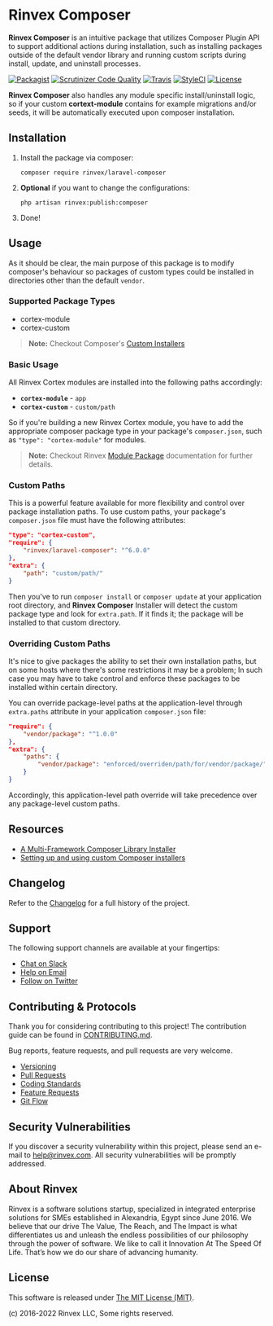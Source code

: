 # Rinvex Composer

**Rinvex Composer** is an intuitive package that utilizes Composer Plugin API to support additional actions during installation, such as installing packages outside of the default vendor library and running custom scripts during install, update, and uninstall processes.

[![Packagist](https://img.shields.io/packagist/v/rinvex/laravel-composer.svg?label=Packagist&style=flat-square)](https://packagist.org/packages/rinvex/laravel-composer)
[![Scrutinizer Code Quality](https://img.shields.io/scrutinizer/g/rinvex/laravel-composer.svg?label=Scrutinizer&style=flat-square)](https://scrutinizer-ci.com/g/rinvex/laravel-composer/)
[![Travis](https://img.shields.io/travis/rinvex/laravel-composer.svg?label=TravisCI&style=flat-square)](https://travis-ci.org/rinvex/laravel-composer)
[![StyleCI](https://styleci.io/repos/77618130/shield)](https://styleci.io/repos/77618130)
[![License](https://img.shields.io/packagist/l/rinvex/laravel-composer.svg?label=License&style=flat-square)](https://github.com/rinvex/laravel-composer/blob/develop/LICENSE)

**Rinvex Composer** also handles any module specific install/uninstall logic, so if your custom **cortext-module** contains for example migrations and/or seeds, it will be automatically executed upon composer installation.


## Installation

1. Install the package via composer:
    ```shell
    composer require rinvex/laravel-composer
    ```

2. **Optional** if you want to change the configurations:
    ```shell
    php artisan rinvex:publish:composer
    ```

3. Done!


## Usage

As it should be clear, the main purpose of this package is to modify composer's behaviour so packages of custom types could be installed in directories other than the default `vendor`.

### Supported Package Types

- cortex-module
- cortex-custom

> **Note:** Checkout Composer's [Custom Installers](https://github.com/composer/composer/blob/master/doc/articles/custom-installers.md)

### Basic Usage

All Rinvex Cortex modules are installed into the following paths accordingly:

- **`cortex-module`** - `app`
- **`cortex-custom`** - `custom/path`

So if you're building a new Rinvex Cortex module, you have to add the appropriate composer package type in your package's `composer.json`, such as `"type": "cortex-module"` for modules.

> **Note:** Checkout Rinvex [Module Package](https://github.com/rinvex/module) documentation for further details.

### Custom Paths

This is a powerful feature available for more flexibility and control over package installation paths. To use custom paths, your package's `composer.json` file must have the following attributes:
```json
"type": "cortex-custom",
"require": {
    "rinvex/laravel-composer": "^6.0.0"
},
"extra": {
    "path": "custom/path/"
}
```
Then you've to run `composer install` or `composer update` at your application root directory, and **Rinvex Composer** Installer will detect the custom package type and look for `extra.path`. If it finds it; the package will be installed to that custom directory.

### Overriding Custom Paths

It's nice to give packages the ability to set their own installation paths, but on some hosts where there's some restrictions it may be a problem; In such case you may have to take control and enforce these packages to be installed within certain directory.

You can override package-level paths at the application-level through `extra.paths` attribute in your application `composer.json` file:
```json
"require": {
    "vendor/package": "^1.0.0"
},
"extra": {
    "paths": {
        "vendor/package": "enforced/overriden/path/for/vendor/package/"
    }
}
```

Accordingly, this application-level path override will take precedence over any package-level custom paths.


## Resources

- [A Multi-Framework Composer Library Installer](https://github.com/composer/installers)
- [Setting up and using custom Composer installers](https://github.com/composer/composer/blob/master/doc/articles/custom-installers.md)


## Changelog

Refer to the [Changelog](CHANGELOG.md) for a full history of the project.


## Support

The following support channels are available at your fingertips:

- [Chat on Slack](https://bit.ly/rinvex-slack)
- [Help on Email](mailto:help@rinvex.com)
- [Follow on Twitter](https://twitter.com/rinvex)


## Contributing & Protocols

Thank you for considering contributing to this project! The contribution guide can be found in [CONTRIBUTING.md](CONTRIBUTING.md).

Bug reports, feature requests, and pull requests are very welcome.

- [Versioning](CONTRIBUTING.md#versioning)
- [Pull Requests](CONTRIBUTING.md#pull-requests)
- [Coding Standards](CONTRIBUTING.md#coding-standards)
- [Feature Requests](CONTRIBUTING.md#feature-requests)
- [Git Flow](CONTRIBUTING.md#git-flow)


## Security Vulnerabilities

If you discover a security vulnerability within this project, please send an e-mail to [help@rinvex.com](help@rinvex.com). All security vulnerabilities will be promptly addressed.


## About Rinvex

Rinvex is a software solutions startup, specialized in integrated enterprise solutions for SMEs established in Alexandria, Egypt since June 2016. We believe that our drive The Value, The Reach, and The Impact is what differentiates us and unleash the endless possibilities of our philosophy through the power of software. We like to call it Innovation At The Speed Of Life. That’s how we do our share of advancing humanity.


## License

This software is released under [The MIT License (MIT)](LICENSE).

(c) 2016-2022 Rinvex LLC, Some rights reserved.
